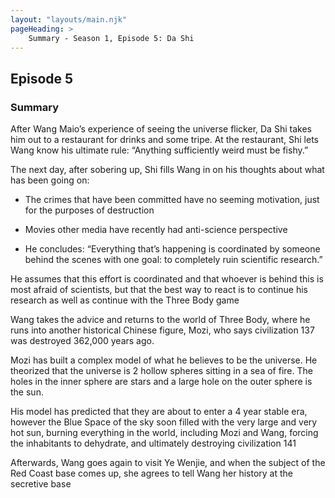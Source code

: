 ```yaml
---
layout: "layouts/main.njk"
pageHeading: >
    Summary - Season 1, Episode 5: Da Shi
---
```


## Episode 5
### Summary

After Wang Maio’s experience of seeing the universe flicker, Da Shi takes him out to a restaurant for drinks and some tripe. At the restaurant, Shi lets Wang know his ultimate rule: “Anything sufficiently weird must be fishy.”

The next day, after sobering up, Shi fills Wang in on his thoughts about what has been going on:
* The crimes that have been committed have no seeming motivation, just for the purposes of destruction

* Movies other media have recently had anti-science perspective

* He concludes: “Everything that’s happening is coordinated by someone behind the scenes with one goal: to completely ruin scientific research.”

He assumes that this effort is coordinated and that whoever is behind this is most afraid of scientists, but that the best way to react is to continue his research as well as continue with the Three Body game

Wang takes the advice and returns to the world of Three Body, where he runs into another historical Chinese figure, Mozi, who says civilization 137 was destroyed 362,000 years ago.

Mozi has built a complex model of what he believes to be the universe. He theorized that the universe is 2 hollow spheres sitting in a sea of fire. The holes in the inner sphere are stars and a large hole on the outer sphere is the sun.

His model has predicted that they are about to enter a 4 year stable era, however the Blue Space of the sky soon filled with the very large and very hot sun, burning everything in the world, including Mozi and Wang, forcing the inhabitants to dehydrate, and ultimately destroying civilization 141

Afterwards, Wang goes again to visit Ye Wenjie, and when the subject of the Red Coast base comes up, she agrees to tell Wang her history at the secretive base
